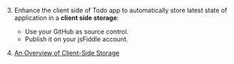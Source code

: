 3. Enhance the client side of Todo app to automatically store latest state of application in a **client side storage**:

   - Use your GitHub as source control.
   - Publish it on your jsFiddle account.

4. [An Overview of Client-Side Storage](https://bitsofco.de/an-overview-of-client-side-storage)
